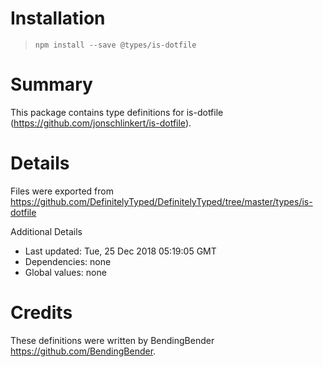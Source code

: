 # Installation
> `npm install --save @types/is-dotfile`

# Summary
This package contains type definitions for is-dotfile (https://github.com/jonschlinkert/is-dotfile).

# Details
Files were exported from https://github.com/DefinitelyTyped/DefinitelyTyped/tree/master/types/is-dotfile

Additional Details
 * Last updated: Tue, 25 Dec 2018 05:19:05 GMT
 * Dependencies: none
 * Global values: none

# Credits
These definitions were written by BendingBender <https://github.com/BendingBender>.
